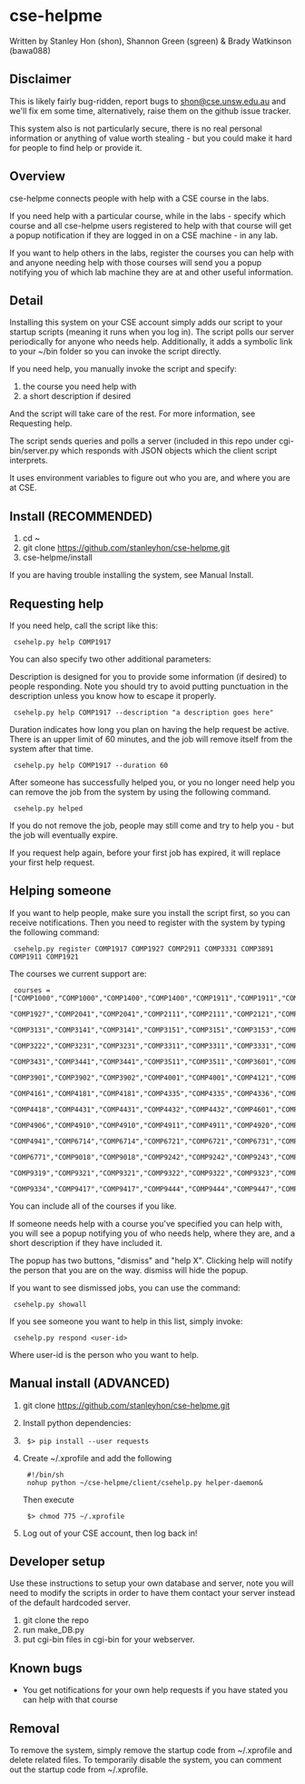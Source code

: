 cse-helpme
==========
Written by Stanley Hon (shon), Shannon Green (sgreen) & Brady Watkinson (bawa088)

## Disclaimer

This is likely fairly bug-ridden, report bugs to shon@cse.unsw.edu.au and we'll fix em some time,
alternatively, raise them on the github issue tracker.

This system also is not particularly secure, there is no real personal information or anything 
of value worth stealing - but you could make it hard for people to find help or provide it.

## Overview

cse-helpme connects people with help with a CSE course in the labs.

If you need help with a particular course, while in the labs - specify which course
and all cse-helpme users registered to help with that course will get a popup notification 
if they are logged in on a CSE machine - in any lab.

If you want to help others in the labs, register the courses you can help with
and anyone needing help with those courses will send you a popup notifying you of
which lab machine they are at and other useful information.

## Detail

Installing this system on your CSE account simply adds our script to your startup
scripts (meaning it runs when you log in). The script polls our server periodically
for anyone who needs help. Additionally, it adds a symbolic link to your ~/bin folder
so you can invoke the script directly.

If you need help, you manually invoke the script and specify:

1. the course you need help with
2. a short description if desired

And the script will take care of the rest. For more information, see Requesting help.

The script sends queries and polls a server (included in this repo under cgi-bin/server.py
which responds with JSON objects which the client script interprets.

It uses environment variables to figure out who you are, and where you are at CSE.

## Install (RECOMMENDED)

1. cd ~
2. git clone https://github.com/stanleyhon/cse-helpme.git
3. cse-helpme/install

If you are having trouble installing the system, see Manual Install.

## Requesting help

If you need help, call the script like this:

     csehelp.py help COMP1917

You can also specify two other additional parameters:
 
Description is designed for you to provide some information (if desired) to people responding.
Note you should try to avoid putting punctuation in the description unless you know how to 
escape it properly.
     
     csehelp.py help COMP1917 --description "a description goes here"

Duration indicates how long you plan on having the help request be active. There is an upper limit of
60 minutes, and the job will remove itself from the system after that time.
     
     csehelp.py help COMP1917 --duration 60

After someone has successfully helped you, or you no longer need help you can remove the job
from the system by using the following command.

     csehelp.py helped

If you do not remove the job, people may still come and try to help you - but the job will eventually
expire.

If you request help again, before your first job has expired, it will replace your first help request.

## Helping someone

If you want to help people, make sure you install the script first, so you can receive
notifications. Then you need to register with the system by typing the following command:

     csehelp.py register COMP1917 COMP1927 COMP2911 COMP3331 COMP3891 COMP1911 COMP1921

The courses we current support are:

     courses = ["COMP1000","COMP1000","COMP1400","COMP1400","COMP1911","COMP1911","COMP1917","COMP1917","COMP1921","COMP1921","COMP1927",
     "COMP1927","COMP2041","COMP2041","COMP2111","COMP2111","COMP2121","COMP2121","COMP2911","COMP2911","COMP3121","COMP3121","COMP3131",
     "COMP3131","COMP3141","COMP3141","COMP3151","COMP3151","COMP3153","COMP3153","COMP3161","COMP3161","COMP3211","COMP3211","COMP3222",
     "COMP3222","COMP3231","COMP3231","COMP3311","COMP3311","COMP3331","COMP3331","COMP3411","COMP3411","COMP3421","COMP3421","COMP3431",
     "COMP3431","COMP3441","COMP3441","COMP3511","COMP3511","COMP3601","COMP3601","COMP3821","COMP3821","COMP3891","COMP3891","COMP3901",
     "COMP3901","COMP3902","COMP3902","COMP4001","COMP4001","COMP4121","COMP4121","COMP4128","COMP4128","COMP4141","COMP4141","COMP4161",
     "COMP4161","COMP4181","COMP4181","COMP4335","COMP4335","COMP4336","COMP4336","COMP4337","COMP4337","COMP4411","COMP4411","COMP4418",
     "COMP4418","COMP4431","COMP4431","COMP4432","COMP4432","COMP4601","COMP4601","COMP4904","COMP4904","COMP4905","COMP4905","COMP4906",
     "COMP4906","COMP4910","COMP4910","COMP4911","COMP4911","COMP4920","COMP4920","COMP4930","COMP4930","COMP4931","COMP4931","COMP4941",
     "COMP4941","COMP6714","COMP6714","COMP6721","COMP6721","COMP6731","COMP6731","COMP6741","COMP6741","COMP6752","COMP6752","COMP6771",
     "COMP6771","COMP9018","COMP9018","COMP9242","COMP9242","COMP9243","COMP9243","COMP9315","COMP9315","COMP9318","COMP9318","COMP9319",
     "COMP9319","COMP9321","COMP9321","COMP9322","COMP9322","COMP9323","COMP9323","COMP9332","COMP9332","COMP9333","COMP9333","COMP9334",
     "COMP9334","COMP9417","COMP9417","COMP9444","COMP9444","COMP9447","COMP9447","COMP9517","COMP9517","COMP9844","COMP9844"]

You can include all of the courses if you like.

If someone needs help with a course you've specified you can help with, you will see a popup
notifying you of who needs help, where they are, and a short description if they have included it.

The popup has two buttons, "dismiss" and "help X". Clicking help will notify the person that 
you are on the way. dismiss will hide the popup.

If you want to see dismissed jobs, you can use the command:

     csehelp.py showall

If you see someone you want to help in this list, simply invoke:

     csehelp.py respond <user-id>

Where user-id is the person who you want to help.

## Manual install (ADVANCED)

1. git clone https://github.com/stanleyhon/cse-helpme.git
2. Install python dependencies:
3. 
        $> pip install --user requests
      
3. Create ~/.xprofile and add the following

        #!/bin/sh
        nohup python ~/cse-helpme/client/csehelp.py helper-daemon&
        
    Then execute

        $> chmod 775 ~/.xprofile

4. Log out of your CSE account, then log back in!

## Developer setup

Use these instructions to setup your own database and server, note you will need to modify the 
scripts in order to have them contact your server instead of the default hardcoded server.

1. git clone the repo
2. run make\_DB.py
3. put cgi-bin files in cgi-bin for your webserver.

## Known bugs

- You get notifications for your own help requests if you have stated you can help with that course

## Removal

To remove the system, simply remove the startup code from ~/.xprofile and delete related files.
To temporarily disable the system, you can comment out the startup code from ~/.xprofile.
